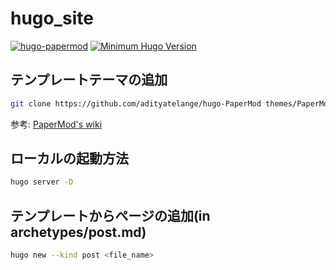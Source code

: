 # hugo_site

[![hugo-papermod](https://img.shields.io/badge/Hugo--Themes-@PaperMod-blue)](https://themes.gohugo.io/themes/hugo-papermod/)
[![Minimum Hugo Version](https://img.shields.io/static/v1?label=min-HUGO-version&message=0.83.0&color=blue&logo=hugo)](https://github.com/gohugoio/hugo/releases/tag/v0.83.0)

## テンプレートテーマの追加

```sh
git clone https://github.com/adityatelange/hugo-PaperMod themes/PaperMod --depth=1
```

参考: [PaperMod's wiki](https://github.com/adityatelange/hugo-PaperMod/wiki)

## ローカルの起動方法

```sh
hugo server -D
```

## テンプレートからページの追加(in archetypes/post.md)

```sh
hugo new --kind post <file_name>
```
